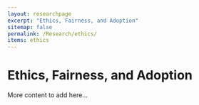 ```yaml
---
layout: researchpage
excerpt: "Ethics, Fairness, and Adoption"
sitemap: false
permalink: /Research/ethics/
items: ethics
---
```


# Ethics, Fairness, and Adoption

More content to add here...